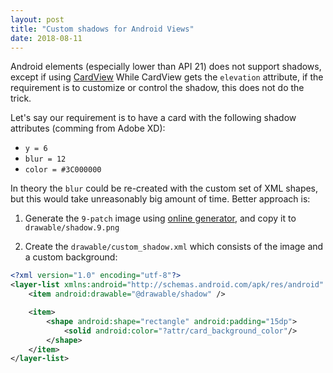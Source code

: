 ```yaml
---
layout: post
title: "Custom shadows for Android Views"
date: 2018-08-11
---
```

Android elements (especially lower than API 21) does not support shadows, except if using [CardView](https://developer.android.com/guide/topics/ui/layout/cardview) While CardView gets the `elevation` attribute, if the requirement is to  customize or control the shadow, this does not do the trick.

Let's say our requirement is to have a card with the following shadow attributes (comming from Adobe XD):
* `y = 6`
* `blur = 12`
* `color = #3C000000`

In theory the `blur` could be re-created with the custom set of XML shapes, but this would take unreasonably big amount of time. Better approach is:

1. Generate the `9-patch` image using [online generator](http://inloop.github.io/shadow4android/), and copy it to `drawable/shadow.9.png`

2. Create the `drawable/custom_shadow.xml` which consists of the image and a custom background:

```xml
<?xml version="1.0" encoding="utf-8"?>
<layer-list xmlns:android="http://schemas.android.com/apk/res/android" android:shape="rectangle" >
    <item android:drawable="@drawable/shadow" />

    <item>
        <shape android:shape="rectangle" android:padding="15dp">
            <solid android:color="?attr/card_background_color"/>
        </shape>
    </item>
</layer-list>
```

